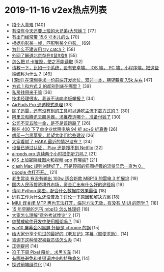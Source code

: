 # 2019-11-16 v2ex热点列表

+ [招个人真难](https://www.v2ex.com/t/620154#reply140) [140]
+ [有没有今天还要上班的大兄弟/大兄妹？](https://www.v2ex.com/t/620122#reply77) [77]
+ [有出门经常带 15.6 寸本儿的么](https://www.v2ex.com/t/620141#reply70) [70]
+ [根据电影某一帧，匹配到某个电影。](https://www.v2ex.com/t/620175#reply69) [69]
+ [为什么不建议用 try catch？](https://www.v2ex.com/t/620152#reply58) [58]
+ [外网了解道北京存在#鼠#疫#](https://www.v2ex.com/t/620243#reply55) [55]
+ [怎么把 tf 卡摧毁，使之不能读取](https://www.v2ex.com/t/620114#reply52) [52]
+ [请教一下，比如一个系统，设有安卓端， IOS 端， PC 端，小程序端，把这些端统称为什么？](https://www.v2ex.com/t/620136#reply49) [49]
+ [[深圳] 在深圳寻求一份前端开发岗位，双非一本，期望薪资 7.5k 左右](https://www.v2ex.com/t/620120#reply47) [47]
+ [方式 1 和方式 2 的却别到底在哪里？](https://www.v2ex.com/t/620135#reply39) [39]
+ [私房钱用来干嘛](https://www.v2ex.com/t/620110#reply36) [36]
+ [技术经理很水，我该不该向老板举报？](https://www.v2ex.com/t/620106#reply34) [34]
+ [AirPods Pro 通透模式原理](https://www.v2ex.com/t/620207#reply33) [33]
+ [除了迅雷，还有没有别的工具可以通吃主流下载方式的？](https://www.v2ex.com/t/620100#reply30) [30]
+ [阿里云和腾讯云服务器，求推荐选哪个，准备付钱了](https://www.v2ex.com/t/620134#reply30) [30]
+ [公司不交五险一金，是不是该跑路了](https://www.v2ex.com/t/620128#reply26) [26]
+ [刚在 400 下了单企业优惠电脑 94 折 ac+9 折真香](https://www.v2ex.com/t/620139#reply26) [26]
+ [想组一台黑苹果，希望大佬们给些建议](https://www.v2ex.com/t/620157#reply26) [26]
+ [大家看腻了 H∆K∆ 最近的情况没有？](https://www.v2ex.com/t/620276#reply24) [24]
+ [设备已通过认证， Play 还是搜不到 Netflix](https://www.v2ex.com/t/620119#reply22) [22]
+ [airpods pro 连续两个小时损伤听力吗？](https://www.v2ex.com/t/620164#reply21) [21]
+ [iOS 上加密隐藏图片和视频 app 有哪些?](https://www.v2ex.com/t/620173#reply21) [21]
+ [clash Mac 规则创建好了，可是顶部的猫图标旁的流量显示一直为 0， google 也打不开。](https://www.v2ex.com/t/620235#reply21) [21]
+ [老生常谈 有没有输出 100w 适合新款 MBP16 的雷电 3 扩展坞](https://www.v2ex.com/t/620137#reply19) [19]
+ [国内人民币投资境外市场，资金汇出有什么好的途径吗](https://www.v2ex.com/t/620263#reply19) [19]
+ [请问 Python 爬虫，配合什么数据库效果最佳](https://www.v2ex.com/t/620158#reply18) [18]
+ [远程工作为什么还没普及？讨论一下原因和解决方案](https://www.v2ex.com/t/620163#reply18) [18]
+ [MIUI 误关闭 MTP 再也无法打开，临时方法无效，有没有 MIUI 的同学？](https://www.v2ex.com/t/620167#reply18) [18]
+ [15 年早期的乞丐 mbp13 怎么处理好](https://www.v2ex.com/t/620222#reply18) [18]
+ [大家怎么理解“意外考试悖论”？](https://www.v2ex.com/t/620279#reply17) [17]
+ [你赞成软件开发中使用框架吗？](https://www.v2ex.com/t/620229#reply16) [16]
+ [win10 屏幕会闪黑屏 怀疑是 chrome 的锅](https://www.v2ex.com/t/620172#reply15) [15]
+ [给大家分享个见过的最好的《老友记》字幕（顺便求助）](https://www.v2ex.com/t/620132#reply14) [14]
+ [咨询下这种情况被裁员该怎么办](https://www.v2ex.com/t/620155#reply14) [14]
+ [正则提问](https://www.v2ex.com/t/620182#reply14) [14]
+ [迫于下周 Pixel 降价，求黑五车](https://www.v2ex.com/t/620206#reply14) [14]
+ [有哪些避免和关键词冲突的特殊命名](https://www.v2ex.com/t/620239#reply14) [14]
+ [探讨前端组件化](https://www.v2ex.com/t/620247#reply14) [14]
